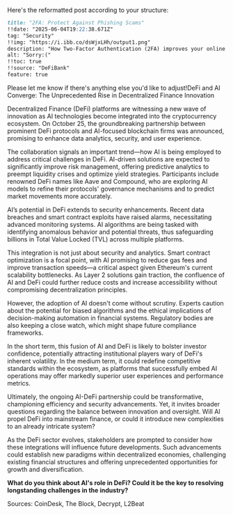 Here's the reformatted post according to your structure:

```markdown
title: "2FA: Protect Against Phishing Scams"
!!date: "2025-06-04T19:22:38.671Z"
tag: "Security"
!!img: "https://i.ibb.co/dsWjxLHh/output1.png"
description: "How Two-Factor Authentication (2FA) improves your online security and protects you from phishing scams"
alt: "Sorry:("
!!toc: true
!!source: "DeFiBank"
feature: true
```

Please let me know if there's anything else you'd like to adjust!DeFi and AI Converge: The Unprecedented Rise in Decentralized Finance Innovation

Decentralized Finance (DeFi) platforms are witnessing a new wave of innovation as AI technologies become integrated into the cryptocurrency ecosystem. On October 25, the groundbreaking partnership between prominent DeFi protocols and AI-focused blockchain firms was announced, promising to enhance data analytics, security, and user experience.

The collaboration signals an important trend—how AI is being employed to address critical challenges in DeFi. AI-driven solutions are expected to significantly improve risk management, offering predictive analytics to preempt liquidity crises and optimize yield strategies. Participants include renowned DeFi names like Aave and Compound, who are exploring AI models to refine their protocols' governance mechanisms and to predict market movements more accurately.

AI’s potential in DeFi extends to security enhancements. Recent data breaches and smart contract exploits have raised alarms, necessitating advanced monitoring systems. AI algorithms are being tasked with identifying anomalous behavior and potential threats, thus safeguarding billions in Total Value Locked (TVL) across multiple platforms.

This integration is not just about security and analytics. Smart contract optimization is a focal point, with AI promising to reduce gas fees and improve transaction speeds—a critical aspect given Ethereum's current scalability bottlenecks. As Layer 2 solutions gain traction, the confluence of AI and DeFi could further reduce costs and increase accessibility without compromising decentralization principles.

However, the adoption of AI doesn't come without scrutiny. Experts caution about the potential for biased algorithms and the ethical implications of decision-making automation in financial systems. Regulatory bodies are also keeping a close watch, which might shape future compliance frameworks.

In the short term, this fusion of AI and DeFi is likely to bolster investor confidence, potentially attracting institutional players wary of DeFi's inherent volatility. In the medium term, it could redefine competitive standards within the ecosystem, as platforms that successfully embed AI operations may offer markedly superior user experiences and performance metrics.

Ultimately, the ongoing AI-DeFi partnership could be transformative, championing efficiency and security advancements. Yet, it invites broader questions regarding the balance between innovation and oversight. Will AI propel DeFi into mainstream finance, or could it introduce new complexities to an already intricate system?

As the DeFi sector evolves, stakeholders are prompted to consider how these integrations will influence future developments. Such advancements could establish new paradigms within decentralized economies, challenging existing financial structures and offering unprecedented opportunities for growth and diversification.

**What do you think about AI's role in DeFi? Could it be the key to resolving longstanding challenges in the industry?**

Sources: CoinDesk, The Block, Decrypt, L2Beat